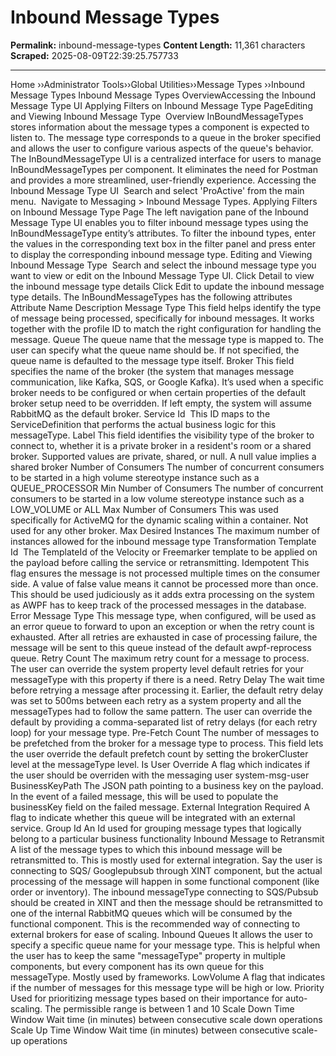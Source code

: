 # Inbound Message Types

**Permalink:** inbound-message-types
**Content Length:** 11,361 characters
**Scraped:** 2025-08-09T22:39:25.757733

---

Home &rsaquo;&rsaquo;Administrator Tools&rsaquo;&rsaquo;Global Utilities&rsaquo;&rsaquo;Message Types ››Inbound Message Types Inbound Message Types OverviewAccessing the Inbound Message Type UI&nbsp;Applying Filters on&nbsp;Inbound Message Type PageEditing and Viewing Inbound Message Type&nbsp; Overview InBoundMessageTypes stores information about the message types a component is expected to listen to. The message type corresponds to a queue in the broker specified and allows the user to configure various aspects of the queue&#39;s behavior. The InBoundMessageType UI is a centralized interface for users to manage InBoundMessageTypes per component.&nbsp;It eliminates the need for Postman and provides a more streamlined, user-friendly experience. Accessing the Inbound Message Type UI&nbsp; Search and select &#39;ProActive&#39; from the main menu.&nbsp; Navigate to Messaging &gt; Inbound Message Types. Applying Filters on&nbsp;Inbound Message Type Page The left navigation pane of the&nbsp;Inbound Message Type UI enables you to filter inbound message types using the InBoundMessageType entity&rsquo;s attributes. To filter the inbound types, enter the values in the corresponding text box in the filter panel and press enter to display the corresponding inbound message type. Editing and Viewing Inbound Message Type&nbsp; Search and select the inbound message type you want to view or edit&nbsp;on the Inbound Message Type UI. Click Detail to view the inbound message type details Click Edit to update the inbound message type details. The InBoundMessageTypes has the following attributes Attribute Name Description Message Type This field helps identify the type of message being processed, specifically for inbound messages. It works together with the profile ID to match the right configuration for handling the message. Queue The queue name that the message type is mapped to. The user can specify what the queue name should be. If not specified, the queue name is defaulted to the message type itself. Broker This field specifies the name of the broker (the system that manages message communication, like Kafka, SQS, or Google Kafka). It&rsquo;s used when a specific broker needs to be configured or when certain properties of the default broker setup need to be overridden. If left empty, the system will assume RabbitMQ as the default broker. Service Id&nbsp; This ID maps to the ServiceDefinition that performs the actual business logic for this messageType. Label This field identifies the visibility type of the broker to connect to, whether it is a private broker in a resident&#39;s room or a shared broker. Supported values are private, shared, or null. A null value implies a shared broker Number of Consumers The number of concurrent consumers to be started in a high volume stereotype instance such as a QUEUE_PROCESSOR Min Number of Consumers The number of concurrent consumers to be started in a low volume stereotype instance such as a LOW_VOLUME or ALL Max Number of Consumers This was used specifically for ActiveMQ for the dynamic scaling within a container. Not used for any other broker. Max Desired Instances The maximum number of instances allowed for the inbound message type Transformation Template Id&nbsp; The TemplateId of the Velocity or Freemarker template to be applied on the payload before calling the service or retransmitting. Idempotent This flag ensures the message is not processed multiple times on the consumer side. A value of false value means it cannot be processed more than once. This should be used judiciously as it adds extra processing on the system as AWPF has to keep track of the processed messages in the database. Error Message Type This message type, when configured, will be used as an error queue to forward to upon an exception or when the retry count is exhausted. After all retries are exhausted in case of processing failure, the message will be sent to this queue instead of the default awpf-reprocess queue. Retry Count The maximum retry count for a message to process. The user can override the system property level default retries for your messageType with this property if there is a need. Retry Delay The wait time before retrying a message after processing it. Earlier, the default retry delay was set to 500ms between each retry as a system property and all the messageTypes had to follow the same pattern. The user can override the default by providing a comma-separated list of retry delays (for each retry loop) for your message type. Pre-Fetch Count The number of messages to be prefetched from the broker for a message type to process. This field lets the user override the default prefetch count by setting the brokerCluster level at the messageType level. Is User Override A flag which indicates if the user should be overriden with the messaging user system-msg-user BusinessKeyPath The JSON path pointing to a business key on the payload. In the event of a failed message, this will be used to populate the businessKey field on the failed message. External Integration Required A flag to indicate whether this queue will be integrated with an external service. Group Id An Id used for grouping message types that logically belong to a particular business functionality Inbound Message to Retransmit A list of the message types to which this inbound message will be retransmitted to. This is mostly used for external integration. Say the user is connecting to SQS/ Googlepubsub through XINT component, but the actual processing of the message will happen in some functional component (like order or inventory). The inbound messageType connecting to SQS/Pubsub should be created in XINT and then the message should be retransmitted to one of the internal RabbitMQ queues which will be consumed by the functional component. This is the recommended way of connecting to external brokers for ease of scaling. Inbound Queues It allows the user to specify a specific queue name for your message type. This is helpful when the user has to keep the same &quot;messageType&quot; property in multiple components, but every component has its own queue for this messageType. Mostly used by frameworks. LowVolume A flag that indicates if the number of messages for this message type will be high or low. Priority Used for prioritizing message types based on their importance for auto-scaling. The permissible range is between 1 and 10 Scale Down Time Window Wait time (in minutes) between consecutive scale down operations Scale Up Time Window Wait time (in minutes) between consecutive scale-up operations